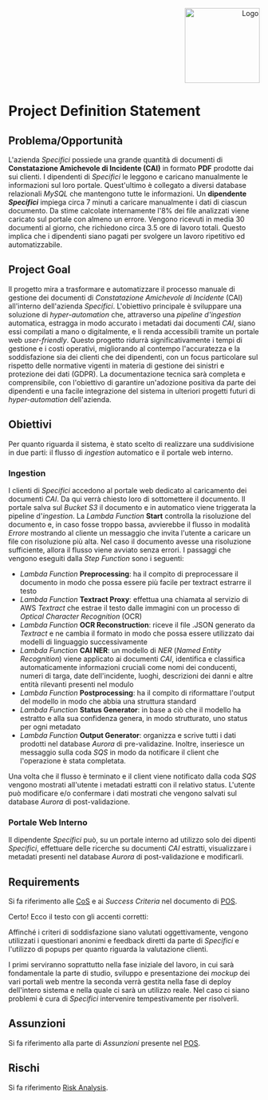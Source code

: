 <p style="text-align: right;">
  <img src="https://githubcom/Lorenzo-Gardini/Project-Management/blob/main/report/images/hyperflow_logopng?raw=true" alt="Logo" style="width: 150px;"/>
</p>

# Project Definition Statement

## Problema/Opportunità

L'azienda _Specifici_ possiede una grande quantità di documenti di **Constatazione Amichevole di Incidente (CAI)** in formato **PDF** prodotte dai sui clienti. I dipendenti di _Specifici_ le leggono e caricano manualmente le informazioni sul loro portale. Quest'ultimo è collegato a diversi database relazionali _MySQL_ che mantengono tutte le informazioni. Un **dipendente _Specifici_** impiega circa 7 minuti a caricare manualmente i dati di ciascun documento. Da stime calcolate internamente l'8% dei file analizzati viene caricato sul portale con almeno un errore. Vengono ricevuti in media 30 documenti al giorno, che richiedono circa 3.5 ore di lavoro totali. Questo implica che i dipendenti siano pagati per svolgere un lavoro ripetitivo ed automatizzabile.

## Project Goal 

Il progetto mira a trasformare e automatizzare il processo manuale di gestione dei documenti di _Constatazione Amichevole di Incidente_ (CAI) all'interno dell'azienda _Specifici_. L'obiettivo principale è sviluppare una soluzione di _hyper-automation_ che, attraverso una _pipeline d'ingestion_ automatica, estragga in modo accurato i metadati dai documenti _CAI_, siano essi compilati a mano o digitalmente, e li renda accessibili tramite un portale web _user-friendly_. Questo progetto ridurrà significativamente i tempi di gestione e i costi operativi, migliorando al contempo l'accuratezza e la soddisfazione sia dei clienti che dei dipendenti, con un focus particolare sul rispetto delle normative vigenti in materia di gestione dei sinistri e protezione dei dati (GDPR). La documentazione tecnica sarà completa e comprensibile, con l'obiettivo di garantire un'adozione positiva da parte dei dipendenti e una facile integrazione del sistema in ulteriori progetti futuri di _hyper-automation_ dell'azienda.

## Obiettivi

Per quanto riguarda il sistema, è stato scelto di realizzare una suddivisione in due parti: il flusso di _ingestion_ automatico e il portale web interno.

### Ingestion
I clienti di _Specifici_ accedono al portale web dedicato al caricamento dei documenti _CAI_. Da qui verrà chiesto loro di sottomettere il documento.
Il portale salva sul _Bucket S3_ il documento e in automatico viene triggerata la pipeline d'_ingestion_. La _Lambda Function_ **Start** controlla la risoluzione del documento e, in caso fosse troppo bassa, avvierebbe il flusso in modalità _Errore_ mostrando al cliente un messaggio che invita l'utente a caricare un file con risoluzione più alta. Nel caso il documento avesse una risoluzione sufficiente, allora il flusso viene avviato senza errori. I passaggi che vengono eseguiti dalla _Step Function_ sono i seguenti:

- _Lambda Function_ **Preprocessing**: ha il compito di preprocessare il documento in modo che possa essere più facile per textract estrarre il testo
- _Lambda Function_ **Textract Proxy**: effettua una chiamata al servizio di AWS _Textract_ che estrae il testo dalle immagini con un processo di _Optical Character Recognition_ (OCR)
- _Lambda Function_ **OCR Reconstruction**: riceve il file .JSON generato da _Textract_ e ne cambia il formato in modo che possa essere utilizzato dai modelli di linguaggio successivamente
- _Lambda Function_ **CAI NER**: un modello di _NER_ (_Named Entity Recognition_) viene applicato ai documenti _CAI_, identifica e classifica automaticamente informazioni cruciali come nomi dei conducenti, numeri di targa, date dell'incidente, luoghi, descrizioni dei danni e altre entità rilevanti presenti nel modulo
- _Lambda Function_ **Postprocessing**: ha il compito di riformattare l'output del modello in modo che abbia una struttura standard
- _Lambda Function_ **Status Generator**: in base a ciò che il modello ha estratto e alla sua confidenza genera, in modo strutturato, uno status per ogni metadato
- _Lambda Function_ **Output Generator**: organizza e scrive tutti i dati prodotti nel database _Aurora_ di pre-validazine. Inoltre, inseriesce un messaggio sulla coda _SQS_ in modo da notificare il client che l'operazione è stata completata.

Una volta che il flusso è terminato e il client viene notificato dalla coda _SQS_ vengono mostrati all'utente i metadati estratti con il relativo status. L'utente può modificare e/o confermare i dati mostrati che vengono salvati sul database _Aurora_ di post-validazione.

### Portale Web Interno

Il dipendente _Specifici_ può, su un portale interno ad utilizzo solo dei dipenti _Specifici_, effettuare delle ricerche su documenti _CAI_ estratti, visualizzare i metadati presenti nel database _Aurora_ di post-validazione e modificarli.


## Requirements

Si fa riferimento alle [CoS](../scoping/CoS.html) e ai _Success Criteria_ nel documento di [POS](../scoping/POS.html).

Certo! Ecco il testo con gli accenti corretti:

Affinché i criteri di soddisfazione siano valutati oggettivamente, vengono utilizzati i questionari anonimi e feedback diretti da parte di _Specifici_ e l'utilizzo di popups per quanto riguarda la valutazione clienti.

I primi serviranno soprattutto nella fase iniziale del lavoro, in cui sarà fondamentale la parte di studio, sviluppo e presentazione dei _mockup_ dei vari portali web mentre la seconda verrà gestita nella fase di deploy dell'intero sistema e nella quale ci sarà un utilizzo reale. Nel caso ci siano problemi è cura di _Specifici_ intervenire tempestivamente per risolverli.

## Assunzioni

Si fa riferimento alla parte di _Assunzioni_ presente nel [POS](../scoping/POS.html).

## Rischi 

Si fa riferimento [Risk Analysis](../scoping/risks_analysis.html).